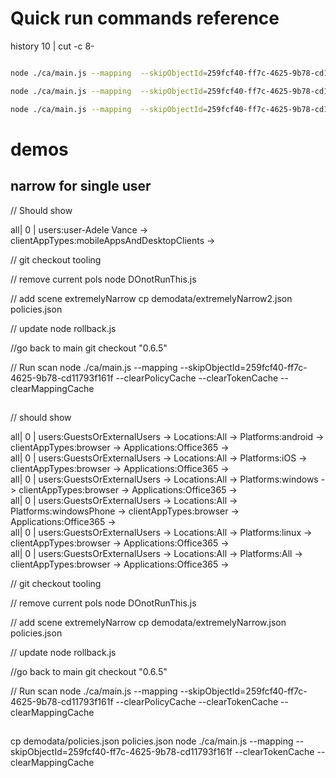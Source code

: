 # Quick run commands reference
history 10 | cut -c 8-

```sh

node ./ca/main.js --mapping  --skipObjectId=259fcf40-ff7c-4625-9b78-cd11793f161f

node ./ca/main.js --mapping  --skipObjectId=259fcf40-ff7c-4625-9b78-cd11793f161f -clearPolicyCache

node ./ca/main.js --mapping  --skipObjectId=259fcf40-ff7c-4625-9b78-cd11793f161f -clearPolicyCache --clearTokenCache


```


# demos

## narrow for single user
// Should show

all| 0 | users:user-Adele Vance -> clientAppTypes:mobileAppsAndDesktopClients ->  

// 
git checkout tooling

// remove current pols
node DOnotRunThis.js 

// add scene extremelyNarrow
cp demodata/extremelyNarrow2.json policies.json 

// update
node rollback.js

//go back to main
git checkout "0.6.5"

// Run scan
node ./ca/main.js --mapping  --skipObjectId=259fcf40-ff7c-4625-9b78-cd11793f161f --clearPolicyCache --clearTokenCache --clearMappingCache

## 
// should show

all| 0 | users:GuestsOrExternalUsers -> Locations:All -> Platforms:android -> clientAppTypes:browser -> Applications:Office365 ->  
all| 0 | users:GuestsOrExternalUsers -> Locations:All -> Platforms:iOS -> clientAppTypes:browser -> Applications:Office365 ->  
all| 0 | users:GuestsOrExternalUsers -> Locations:All -> Platforms:windows -> clientAppTypes:browser -> Applications:Office365 ->  
all| 0 | users:GuestsOrExternalUsers -> Locations:All -> Platforms:windowsPhone -> clientAppTypes:browser -> Applications:Office365 ->  
all| 0 | users:GuestsOrExternalUsers -> Locations:All -> Platforms:linux -> clientAppTypes:browser -> Applications:Office365 ->  
all| 0 | users:GuestsOrExternalUsers -> Locations:All -> Platforms:All -> clientAppTypes:browser -> Applications:Office365 ->  

// 
git checkout tooling

// remove current pols
node DOnotRunThis.js 

// add scene extremelyNarrow
cp demodata/extremelyNarrow.json policies.json 

// update
node rollback.js

//go back to main
git checkout "0.6.5"

// Run scan
node ./ca/main.js --mapping  --skipObjectId=259fcf40-ff7c-4625-9b78-cd11793f161f --clearPolicyCache --clearTokenCache --clearMappingCache

## 
cp demodata/policies.json policies.json 
node ./ca/main.js --mapping  --skipObjectId=259fcf40-ff7c-4625-9b78-cd11793f161f --clearTokenCache --clearMappingCache



